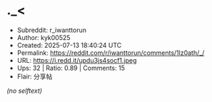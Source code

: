 # ._<

- Subreddit: r_iwanttorun
- Author: kyk00525
- Created: 2025-07-13 18:40:24 UTC
- Permalink: https://reddit.com/r/iwanttorun/comments/1lz0ath/_/
- URL: https://i.redd.it/updu3js4socf1.jpeg
- Ups: 32 | Ratio: 0.89 | Comments: 15
- Flair: 分享帖

_(no selftext)_
